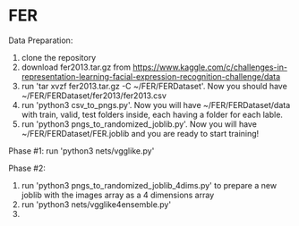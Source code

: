# FER

Data Preparation:
1. clone the repository
2. download fer2013.tar.gz from https://www.kaggle.com/c/challenges-in-representation-learning-facial-expression-recognition-challenge/data
3. run 'tar xvzf fer2013.tar.gz -C ~/FER/FERDataset'. Now you should have ~/FER/FERDataset/fer2013/fer2013.csv
4. run 'python3 csv_to_pngs.py'. Now you will have ~/FER/FERDataset/data with train, valid, test folders inside, each having a folder for each lable.
5. run 'python3 pngs_to_randomized_joblib.py'. Now you will have ~/FER/FERDataset/FER.joblib and you are ready to start training!

Phase #1:
run 'python3 nets/vgglike.py'

Phase #2:
1. run 'python3 pngs_to_randomized_joblib_4dims.py' to prepare a new joblib with the images array as a 4 dimensions array
2. run 'python3 nets/vgglike4ensemble.py'
3. 

